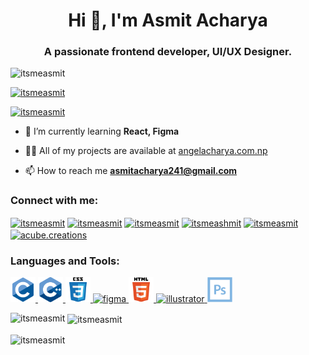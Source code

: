 <h1 align="center">Hi 👋, I'm Asmit Acharya</h1>
<h3 align="center">A passionate frontend developer, UI/UX Designer.</h3>

<p align="left"> <img src="https://komarev.com/ghpvc/?username=itsmeasmit&label=Profile%20views&color=0e75b6&style=flat" alt="itsmeasmit" /> </p>

<p align="left"> <a href="https://github.com/ryo-ma/github-profile-trophy"><img src="https://github-profile-trophy.vercel.app/?username=itsmeasmit" alt="itsmeasmit" /></a> </p>

<p align="left"> <a href="https://twitter.com/itsmeasmit" target="blank"><img src="https://img.shields.io/twitter/follow/itsmeasmit?logo=twitter&style=for-the-badge" alt="itsmeasmit" /></a> </p>

- 🌱 I’m currently learning **React, Figma**

- 👨‍💻 All of my projects are available at [angelacharya.com.np](angelacharya.com.np)

- 📫 How to reach me **asmitacharya241@gmail.com**

<h3 align="left">Connect with me:</h3>
<p align="left">
<a href="https://dev.to/itsmeasmit" target="blank"><img align="center" src="https://raw.githubusercontent.com/rahuldkjain/github-profile-readme-generator/master/src/images/icons/Social/devto.svg" alt="itsmeasmit" height="30" width="40" /></a>
<a href="https://twitter.com/itsmeasmit" target="blank"><img align="center" src="https://raw.githubusercontent.com/rahuldkjain/github-profile-readme-generator/master/src/images/icons/Social/twitter.svg" alt="itsmeasmit" height="30" width="40" /></a>
<a href="https://linkedin.com/in/itsmeasmit" target="blank"><img align="center" src="https://raw.githubusercontent.com/rahuldkjain/github-profile-readme-generator/master/src/images/icons/Social/linked-in-alt.svg" alt="itsmeasmit" height="30" width="40" /></a>
<a href="https://fb.com/itsmeashmit" target="blank"><img align="center" src="https://raw.githubusercontent.com/rahuldkjain/github-profile-readme-generator/master/src/images/icons/Social/facebook.svg" alt="itsmeashmit" height="30" width="40" /></a>
<a href="https://instagram.com/itsmeasmit" target="blank"><img align="center" src="https://raw.githubusercontent.com/rahuldkjain/github-profile-readme-generator/master/src/images/icons/Social/instagram.svg" alt="itsmeasmit" height="30" width="40" /></a>
<a href="https://www.youtube.com/c/acube.creations" target="blank"><img align="center" src="https://raw.githubusercontent.com/rahuldkjain/github-profile-readme-generator/master/src/images/icons/Social/youtube.svg" alt="acube.creations" height="30" width="40" /></a>
</p>

<h3 align="left">Languages and Tools:</h3>
<p align="left"> <a href="https://www.cprogramming.com/" target="_blank" rel="noreferrer"> <img src="https://raw.githubusercontent.com/devicons/devicon/master/icons/c/c-original.svg" alt="c" width="40" height="40"/> </a> <a href="https://www.w3schools.com/cpp/" target="_blank" rel="noreferrer"> <img src="https://raw.githubusercontent.com/devicons/devicon/master/icons/cplusplus/cplusplus-original.svg" alt="cplusplus" width="40" height="40"/> </a> <a href="https://www.w3schools.com/css/" target="_blank" rel="noreferrer"> <img src="https://raw.githubusercontent.com/devicons/devicon/master/icons/css3/css3-original-wordmark.svg" alt="css3" width="40" height="40"/> </a> <a href="https://www.figma.com/" target="_blank" rel="noreferrer"> <img src="https://www.vectorlogo.zone/logos/figma/figma-icon.svg" alt="figma" width="40" height="40"/> </a> <a href="https://www.w3.org/html/" target="_blank" rel="noreferrer"> <img src="https://raw.githubusercontent.com/devicons/devicon/master/icons/html5/html5-original-wordmark.svg" alt="html5" width="40" height="40"/> </a> <a href="https://www.adobe.com/in/products/illustrator.html" target="_blank" rel="noreferrer"> <img src="https://www.vectorlogo.zone/logos/adobe_illustrator/adobe_illustrator-icon.svg" alt="illustrator" width="40" height="40"/> </a> <a href="https://www.photoshop.com/en" target="_blank" rel="noreferrer"> <img src="https://raw.githubusercontent.com/devicons/devicon/master/icons/photoshop/photoshop-line.svg" alt="photoshop" width="40" height="40"/> </a> </p>

<p><img align="left" src="https://github-readme-stats.vercel.app/api/top-langs?username=itsmeasmit&theme=highcontrast&show_icons=true&locale=en&layout=compact" alt="itsmeasmit" /></p>

<p>&nbsp;<img align="center" src="https://github-readme-stats.vercel.app/api?username=itsmeasmit&theme=highcontrast&show_icons=true&locale=en" alt="itsmeasmit" /></p>

<p><img align="center" src="https://streak-stats.demolab.com?user=itsmeasmit&theme=highcontrast" alt="itsmeasmit" /></p>
